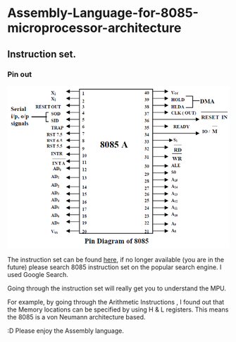 # Assembly-Language-for-8085-microprocessor-architecture

## Instruction set.
### Pin out
![8085 pin out](8085%20pin%20out.png)


The instruction set can be found [here](https://link.springer.com/content/pdf/bbm%3A978-1-349-06978-1%2F1.pdf), if no longer available (you are in the future) please search 8085 instruction set on the popular search engine. I used Google Search. 


Going through the instruction set will really get you to understand the MPU.

For example, by going through the Arithmetic Instructions , I found out that the Memory locations can be specified by using H & L registers. This means the 8085 is a von Neumann architecture based.

:D Please enjoy the Assembly language. 

